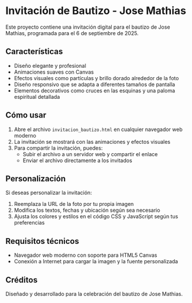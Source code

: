 # Invitación de Bautizo - Jose Mathias

Este proyecto contiene una invitación digital para el bautizo de Jose Mathias, programada para el 6 de septiembre de 2025.

## Características

- Diseño elegante y profesional
- Animaciones suaves con Canvas
- Efectos visuales como partículas y brillo dorado alrededor de la foto
- Diseño responsivo que se adapta a diferentes tamaños de pantalla
- Elementos decorativos como cruces en las esquinas y una paloma espiritual detallada

## Cómo usar

1. Abre el archivo `invitacion_bautizo.html` en cualquier navegador web moderno
2. La invitación se mostrará con las animaciones y efectos visuales
3. Para compartir la invitación, puedes:
   - Subir el archivo a un servidor web y compartir el enlace
   - Enviar el archivo directamente a los invitados

## Personalización

Si deseas personalizar la invitación:

1. Reemplaza la URL de la foto por tu propia imagen
2. Modifica los textos, fechas y ubicación según sea necesario
3. Ajusta los colores y estilos en el código CSS y JavaScript según tus preferencias

## Requisitos técnicos

- Navegador web moderno con soporte para HTML5 Canvas
- Conexión a Internet para cargar la imagen y la fuente personalizada

## Créditos

Diseñado y desarrollado para la celebración del bautizo de Jose Mathias.
